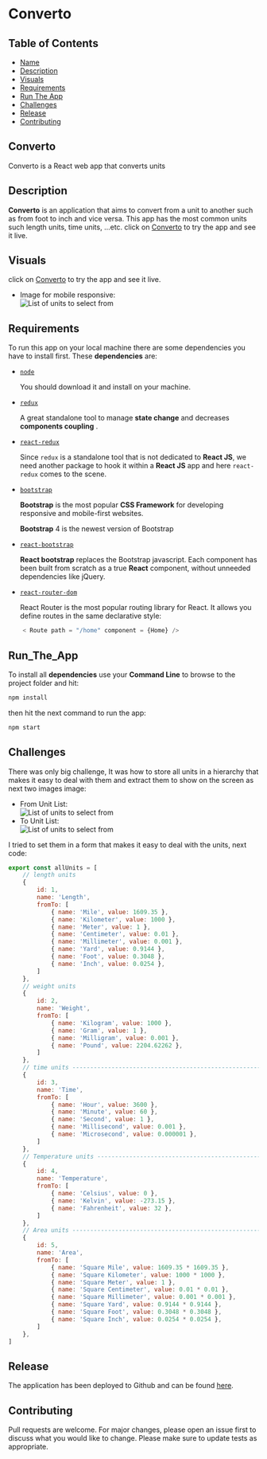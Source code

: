 # Converto

## Table of Contents

* [Name](#Converto)
* [Description](#Description)
* [Visuals](#Visuals)
* [Requirements](#Requirements)
* [Run The App](#Run_The_App)
* [Challenges](#Challenges)
* [Release](#Release)
* [Contributing](#Contributing)
<!-- * [V2 Features](#V2_Features) -->

## Converto

Converto is a React web app that converts units

## Description

**Converto** is an application that aims to convert from a unit to another such as from foot to inch and vice versa. This app has the most common units such length units, time units, ...etc. click on [Converto](https://rayyan995.github.io/converter/#/) to try the app and see it live.

## Visuals
click on [Converto](https://rayyan995.github.io/converter/#/) to try the app and see it live.
* Image for mobile responsive:<br />
![List of units to select from](https://github.com/Rayyan995/converter/blob/master/screenshots/c_mobile_view.png)


## Requirements

To run this app on your local machine there are some dependencies you have to install first. These **dependencies** are:

* [ ` node ` ](https://nodejs.org/en/)  

    You should download it and install on your machine.

* [ ` redux ` ](https://www.npmjs.com/package/redux)  

    A great standalone tool to manage **state change** and decreases **components coupling** .

* [ ` react-redux ` ](https://www.npmjs.com/package/react-redux)  

    Since ` redux ` 
    is a standalone tool that is not dedicated to **React JS**, we need another package to hook it within a **React JS** app and here ` react-redux ` 
    comes to the scene.

* [ ` bootstrap ` ](https://getbootstrap.com/)  

    **Bootstrap** is the most popular **CSS Framework** for developing responsive and mobile-first websites.

    **Bootstrap** 4 is the newest version of Bootstrap

* [ ` react-bootstrap ` ](https://react-bootstrap.github.io/)  

    **React bootstrap** replaces the Bootstrap javascript. Each component has been built from scratch as a true **React** component, without unneeded dependencies like jQuery.

* [ ` react-router-dom ` ](https://www.npmjs.com/package/react-router-dom)

    React Router is the most popular routing library for React. It allows you define routes in the same declarative style:

``` js
    < Route path = "/home" component = {Home} />
```

## Run_The_App
To install all **dependencies** use your **Command Line** to browse to the project folder and hit:
``` bash
npm install
```
then hit the next command to run the app:
``` bash
npm start
```

## Challenges
There was only big challenge, It was how to store all units in a hierarchy that makes it easy to deal with them and extract them to show on the screen as next two images image:
* From Unit List: <br />
![List of units to select from](https://github.com/Rayyan995/converter/blob/master/screenshots/c_from.png)
* To Unit List: <br />
![List of units to select from](https://github.com/Rayyan995/converter/blob/master/screenshots/c_to.png)

I tried to set them in a form that makes it easy to deal with the units, next code:
``` js
export const allUnits = [
    // length units
    {
        id: 1,
        name: 'Length',
        fromTo: [
            { name: 'Mile', value: 1609.35 },
            { name: 'Kilometer', value: 1000 },
            { name: 'Meter', value: 1 },
            { name: 'Centimeter', value: 0.01 },
            { name: 'Millimeter', value: 0.001 },
            { name: 'Yard', value: 0.9144 },
            { name: 'Foot', value: 0.3048 },
            { name: 'Inch', value: 0.0254 },
        ]
    },
    // weight units
    {
        id: 2,
        name: 'Weight',
        fromTo: [
            { name: 'Kilogram', value: 1000 },
            { name: 'Gram', value: 1 },
            { name: 'Milligram', value: 0.001 },
            { name: 'Pound', value: 2204.62262 },
        ]
    },
    // time units ----------------------------------------------------------------------------
    {
        id: 3,
        name: 'Time',
        fromTo: [
            { name: 'Hour', value: 3600 },
            { name: 'Minute', value: 60 },
            { name: 'Second', value: 1 },
            { name: 'Millisecond', value: 0.001 },
            { name: 'Microsecond', value: 0.000001 },
        ]
    },
    // Temperature units ----------------------------------------------------------------------
    {
        id: 4,
        name: 'Temperature',
        fromTo: [
            { name: 'Celsius', value: 0 },
            { name: 'Kelvin', value: -273.15 },
            { name: 'Fahrenheit', value: 32 },
        ]
    },
    // Area units ----------------------------------------------------------------------
    {
        id: 5,
        name: 'Area',
        fromTo: [
            { name: 'Square Mile', value: 1609.35 * 1609.35 },
            { name: 'Square Kilometer', value: 1000 * 1000 },
            { name: 'Square Meter', value: 1 },
            { name: 'Square Centimeter', value: 0.01 * 0.01 },
            { name: 'Square Millimeter', value: 0.001 * 0.001 },
            { name: 'Square Yard', value: 0.9144 * 0.9144 },
            { name: 'Square Foot', value: 0.3048 * 0.3048 },
            { name: 'Square Inch', value: 0.0254 * 0.0254 },
        ]
    },
]
```

## Release 
The application has been deployed to Github and can be found [here](https://rayyanx95.github.io/converto/#/).

## Contributing
Pull requests are welcome. For major changes, please open an issue first to discuss what you would like to change.
Please make sure to update tests as appropriate.

